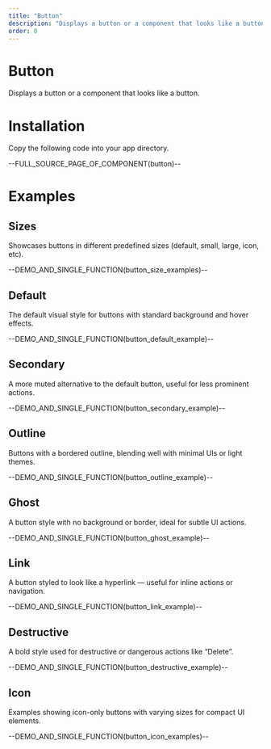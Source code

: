 ```yaml
---
title: "Button"
description: "Displays a button or a component that looks like a button."
order: 0
---
```


# Button

Displays a button or a component that looks like a button.

# Installation

Copy the following code into your app directory.

--FULL_SOURCE_PAGE_OF_COMPONENT(button)--

# Examples

## Sizes

Showcases buttons in different predefined sizes (default, small, large, icon, etc).

--DEMO_AND_SINGLE_FUNCTION(button_size_examples)--

## Default

The default visual style for buttons with standard background and hover effects.

--DEMO_AND_SINGLE_FUNCTION(button_default_example)--

## Secondary

A more muted alternative to the default button, useful for less prominent actions.

--DEMO_AND_SINGLE_FUNCTION(button_secondary_example)--

## Outline

Buttons with a bordered outline, blending well with minimal UIs or light themes.

--DEMO_AND_SINGLE_FUNCTION(button_outline_example)--

## Ghost

A button style with no background or border, ideal for subtle UI actions.

--DEMO_AND_SINGLE_FUNCTION(button_ghost_example)--

## Link

A button styled to look like a hyperlink — useful for inline actions or navigation.

--DEMO_AND_SINGLE_FUNCTION(button_link_example)--

## Destructive

A bold style used for destructive or dangerous actions like “Delete”.

--DEMO_AND_SINGLE_FUNCTION(button_destructive_example)--

## Icon

Examples showing icon-only buttons with varying sizes for compact UI elements.

--DEMO_AND_SINGLE_FUNCTION(button_icon_examples)--

